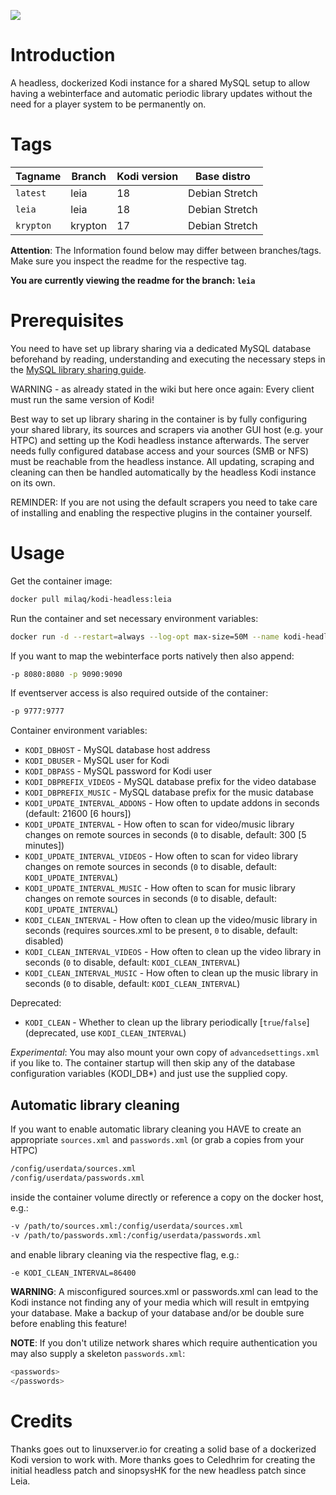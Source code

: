 [![](http://kodi.wiki/images/4/43/Side-by-side-dark-transparent.png)](https://kodi.tv/)

# Introduction
A headless, dockerized Kodi instance for a shared MySQL setup to allow having a webinterface and automatic periodic library updates without the need for a player system to be permanently on.

# Tags

| Tagname              | Branch      | Kodi version | Base distro          |
|----------------------|-------------|--------------|----------------------|
| `latest`             | leia        | 18           | Debian Stretch       |
| `leia`               | leia        | 18           | Debian Stretch       |
| `krypton`            | krypton     | 17           | Debian Stretch       |

**Attention**: The Information found below may differ between branches/tags. Make sure you inspect the readme for the respective tag.

__You are currently viewing the readme for the branch: `leia`__

# Prerequisites
You need to have set up library sharing via a dedicated MySQL database beforehand by reading, understanding and executing the necessary steps in the [MySQL library sharing guide](http://kodi.wiki/view/MySQL).

WARNING - as already stated in the wiki but here once again: Every client must run the same version of Kodi!

Best way to set up library sharing in the container is by fully configuring your shared library, its sources and scrapers via another GUI host (e.g. your HTPC) and setting up the Kodi headless instance afterwards.
The server needs fully configured database access and your sources (SMB or NFS) must be reachable from the headless instance.
All updating, scraping and cleaning can then be handled automatically by the headless Kodi instance on its own.

REMINDER: If you are not using the default scrapers you need to take care of installing and enabling the respective plugins in the container yourself.

# Usage

Get the container image:
```bash
docker pull milaq/kodi-headless:leia
```

Run the container and set necessary environment variables:
```bash
docker run -d --restart=always --log-opt max-size=50M --name kodi-headless -e KODI_DBHOST=<MY_KODI_DBHOST> -e KODI_DBUSER=<MY_KODI_DBUSER> -e KODI_DBPASS=<MY_KODI_DBPASS> milaq/kodi-headless:leia
```

If you want to map the webinterface ports natively then also append:
```bash
-p 8080:8080 -p 9090:9090
```

If eventserver access is also required outside of the container:
```bash
-p 9777:9777
```

Container environment variables:

* `KODI_DBHOST` - MySQL database host address
* `KODI_DBUSER` - MySQL user for Kodi
* `KODI_DBPASS` - MySQL password for Kodi user
* `KODI_DBPREFIX_VIDEOS` - MySQL database prefix for the video database
* `KODI_DBPREFIX_MUSIC` - MySQL database prefix for the music database
* `KODI_UPDATE_INTERVAL_ADDONS` - How often to update addons in seconds (default: 21600 [6 hours])
* `KODI_UPDATE_INTERVAL` - How often to scan for video/music library changes on remote sources in seconds (`0` to disable, default: 300 [5 minutes])
* `KODI_UPDATE_INTERVAL_VIDEOS` - How often to scan for video library changes on remote sources in seconds (`0` to disable, default: `KODI_UPDATE_INTERVAL`)
* `KODI_UPDATE_INTERVAL_MUSIC` - How often to scan for music library changes on remote sources in seconds (`0` to disable, default: `KODI_UPDATE_INTERVAL`)
* `KODI_CLEAN_INTERVAL` - How often to clean up the video/music library in seconds (requires sources.xml to be present, `0` to disable, default: disabled)
* `KODI_CLEAN_INTERVAL_VIDEOS` - How often to clean up the video library in seconds (`0` to disable, default: `KODI_CLEAN_INTERVAL`)
* `KODI_CLEAN_INTERVAL_MUSIC` - How often to clean up the music library in seconds (`0` to disable, default: `KODI_CLEAN_INTERVAL`)

Deprecated:

* `KODI_CLEAN` - Whether to clean up the library periodically [`true`/`false`] (deprecated, use `KODI_CLEAN_INTERVAL`)

_Experimental_: You may also mount your own copy of `advancedsettings.xml` if you like to. The container startup will then skip any of the database configuration variables (KODI_DB*) and just use the supplied copy.

## Automatic library cleaning

If you want to enable automatic library cleaning you HAVE to create an appropriate `sources.xml` and `passwords.xml` (or grab a copies from your HTPC)
```bash
/config/userdata/sources.xml
/config/userdata/passwords.xml
```
inside the container volume directly or reference a copy on the docker host, e.g.:
```bash
-v /path/to/sources.xml:/config/userdata/sources.xml
-v /path/to/passwords.xml:/config/userdata/passwords.xml
```
and enable library cleaning via the respective flag, e.g.:
```bash
-e KODI_CLEAN_INTERVAL=86400
```

__WARNING__: A misconfigured sources.xml or passwords.xml can lead to the Kodi instance not finding any of your media which will result in emtpying your database. Make a backup of your database and/or be double sure before enabling this feature!

__NOTE__: If you don't utilize network shares which require authentication you may also supply a skeleton `passwords.xml`:
```bash
<passwords>
</passwords>
```

# Credits

Thanks goes out to linuxserver.io for creating a solid base of a dockerized Kodi version to work with.
More thanks goes to Celedhrim for creating the initial headless patch and sinopsysHK for the new headless patch since Leia.
